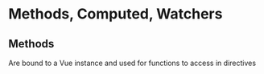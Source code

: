 # Methods, Computed, Watchers

## Methods
Are bound to a Vue instance and used for functions to access in directives
